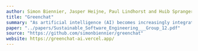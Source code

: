```yaml
---
author: Simon Biennier, Jasper Heijne, Paul Lindhorst and Huib Sprangers
title: "Greenchat"
summary: "As artificial intelligence (AI) becomes increasingly integrated into daily activities, its environmental impact often remains unnoticed. Large language models (LLMs) like ChatGPT consume significant computational resources, leading to high energy usage, carbon emissions, and water consumption. While users are growing, there is limited transparency regarding the resource demands of these systems, leaving end users unaware of their digital footprint. This paper introduces GreenChat, a browser extension designed to provide real-time feedback on the environmental impact of ChatGPT conversations. By estimating energy consumption, carbon emissions and water usage, the tool aims to increase user awareness and encourage more sustainable AI usage. We present the design and implementation of the extension, the methodology behind its estimations, and a case study assessing its effectiveness in influencing user behaviour. Our findings highlight the challenges of accurately quantifying AI’s environmental impact and explore the broader implications of integrating sustainability metrics into user-facing applications."
paper: "../papers/Sustainable_Software_Engineering___Group_12.pdf"
source: "https://github.com/simonbiennier/greenchat"
website: https://greenchat-ai.vercel.app/
---
```

